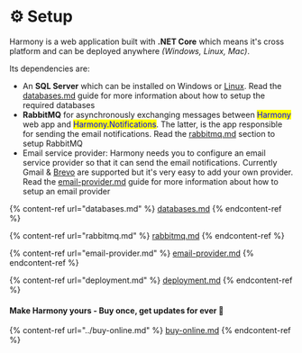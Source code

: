 # ⚙ Setup

Harmony is a web application built with **.NET Core** which means it's cross platform and can be deployed anywhere _(Windows, Linux, Mac)_.&#x20;

Its dependencies are:

* An **SQL Server** which can be installed on Windows or [Linux](https://learn.microsoft.com/en-us/sql/linux/sql-server-linux-setup?view=sql-server-ver16#supportedplatforms).  Read the [databases.md](databases.md "mention") guide for more information about how to setup the required databases
* **RabbitMQ** for asynchronously  exchanging messages between <mark style="color:blue;">Harmony</mark> web app and <mark style="color:blue;">Harmony.Notifications</mark>. The latter, is the app responsible for sending the email notifications. Read the [rabbitmq.md](rabbitmq.md "mention") section to setup RabbitMQ
* Email service provider: Harmony needs you to configure an email service provider so that it can send the email notifications. Currently Gmail & [Brevo](https://www.brevo.com/products/transactional-email/) are supported but it's very easy to add your own provider. Read the  [email-provider.md](email-provider.md "mention") guide for more information about how to setup an email provider

{% content-ref url="databases.md" %}
[databases.md](databases.md)
{% endcontent-ref %}

{% content-ref url="rabbitmq.md" %}
[rabbitmq.md](rabbitmq.md)
{% endcontent-ref %}

{% content-ref url="email-provider.md" %}
[email-provider.md](email-provider.md)
{% endcontent-ref %}

{% content-ref url="deployment.md" %}
[deployment.md](deployment.md)
{% endcontent-ref %}

#### Make Harmony yours - Buy once, get updates for ever :rocket:

{% content-ref url="../buy-online.md" %}
[buy-online.md](../buy-online.md)
{% endcontent-ref %}
